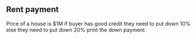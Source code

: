 ## Rent payment
Price of a house is $1M
if buyer has good credit  they need to put down 10%
else
they need to put down 20%
print the down payment